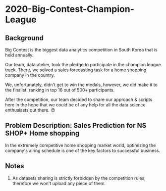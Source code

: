 # 2020-Big-Contest-Champion-League

## Background

Big Contest is the biggest data analytics competition in South Korea that is held annually.

Our team, data atelier, took the pledge to participate in the champion league track. There, we solved a sales forecasting task for a home shopping company in the country. 

We, unfortunately, didn't get to win the medals, however, we did make it to the finalist, ranking in top 16 out of 500+ participants.

After the competition, our team decided to share our approach & scripts here in the hope that we could be of any help for all the data science enthusiasts out there. 😉

## Problem Description: Sales Prediction for NS SHOP+ Home shopping

In the extremely competitive home shopping market world, optimizing the company's airing schedule is one of the key factors to successful business.



## Notes
1. As datasets sharing is strictly forbidden by the competition rules, therefore we won't upload any piece of them.
